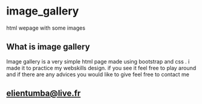 # image_gallery
html wepage with some images
## What is image gallery
Image gallery is a very simple html page made using bootstrap
and css . i made it to practice my webskills design.
if you see it feel free to play around and if there are any advices you would like to give feel free
to contact me 
## elientumba@live.fr
